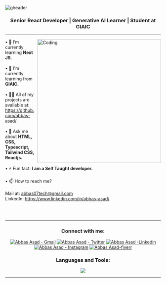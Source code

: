![gheader](https://drive.google.com/uc?export=view&id=1koXiquTiVpgY7KVKeMvi37Ogta2NPt8A)
<h3 align="center">Senior React Developer | Generative AI Learner | Student at GIAIC</h3>
<hr>
<!-- <h1 align="center">Hi 👋, I'm Abbas Asad</h1> 
<h1 align="center">A Front-end Developer from Pakistan</h1> -->
<img align="right" alt="Coding" width="400" src="https://drive.google.com/uc?export=view&id=1UZy35NSFCCb_toQRliXGLrmIMA4kyHzr">
<head>


• 🌱 I’m currently learning **Next JS.** <br> <br> 
• 📗 I'm currently learning from **GIAIC.** <br> <br> 
• 👨‍💻 All of my projects are available at: https://github.com/abbas-asad/ <br> <br> 
• 💬 Ask me about **HTML, CSS, Typescript, Tailwind CSS, Reactjs.** <br> <br> 
• ⚡ Fun fact: **I am a Self Taught developer.** <br> <br> 
• 📫 How to reach me?  <br> <br>Mail at: abbas07tech@gmail.com <br>  LinkedIn: https://www.linkedin.com/in/abbas-asad/ <br><br> 

<br>
<hr>

<h3 align="center">Connect with me:</h3>
<p align="center">
 <a href="mailto:abbas07tech@gmail.com" target="_blank"><img src="https://img.shields.io/badge/-Email-0D1117?style=for-the-badge&logo=Gmail" alt="Abbas Asad - Gmail"></a>
    <a href="" target="_blank"><img src="https://img.shields.io/badge/Twitter-0D1117?style=for-the-badge&logo=twitter" alt="Abbas Asad - Twitter"></a>
    <a href="https://www.linkedin.com/in/abbas-asad/" target="_blank"><img src="https://img.shields.io/badge/Linkedin-0D1117?style=for-the-badge&logo=linkedin&logoColor=3881f5" alt="Abbas Asad -Linkedin"></a>
    <a href="" target="_blank"><img src="https://img.shields.io/badge/Instagram-0D1117?style=for-the-badge&logo=instagram" alt="Abbas Asad - Instagram"></a>
    <a href="" target="_blank"><img src="https://img.shields.io/badge/Fiverr-0D1117?style=for-the-badge&logo=fiverr" alt="Abbas Asad-fiverr"></a>
</p>

<h3 align="center">Languages and Tools:</h3>
<p align="center">
<a href="https://skillicons.dev">
<img src="https://skillicons.dev/icons?i=html,css,js,typescript,nodejs,tailwind,bootstrap,figma,react,next,netlify,vercel,github" /></a>
</p>
<hr>
